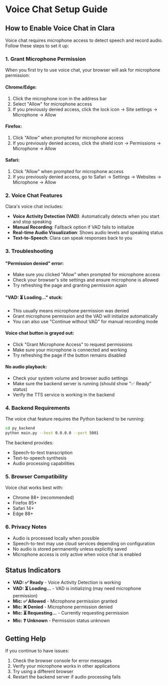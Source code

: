 # Voice Chat Setup Guide

## How to Enable Voice Chat in Clara

Voice chat requires microphone access to detect speech and record audio. Follow these steps to set it up:

### 1. Grant Microphone Permission

When you first try to use voice chat, your browser will ask for microphone permission:

#### Chrome/Edge:
1. Click the microphone icon in the address bar
2. Select "Allow" for microphone access
3. If you previously denied access, click the lock icon → Site settings → Microphone → Allow

#### Firefox:
1. Click "Allow" when prompted for microphone access
2. If you previously denied access, click the shield icon → Permissions → Microphone → Allow

#### Safari:
1. Click "Allow" when prompted for microphone access
2. If you previously denied access, go to Safari → Settings → Websites → Microphone → Allow

### 2. Voice Chat Features

Clara's voice chat includes:

- **Voice Activity Detection (VAD)**: Automatically detects when you start and stop speaking
- **Manual Recording**: Fallback option if VAD fails to initialize
- **Real-time Audio Visualization**: Shows audio levels and speaking status
- **Text-to-Speech**: Clara can speak responses back to you

### 3. Troubleshooting

#### "Permission denied" error:
- Make sure you clicked "Allow" when prompted for microphone access
- Check your browser's site settings and ensure microphone is allowed
- Try refreshing the page and granting permission again

#### "VAD: ⏳ Loading..." stuck:
- This usually means microphone permission was denied
- Grant microphone permission and the VAD will initialize automatically
- You can also use "Continue without VAD" for manual recording mode

#### Voice chat button is grayed out:
- Click "Grant Microphone Access" to request permissions
- Make sure your microphone is connected and working
- Try refreshing the page if the button remains disabled

#### No audio playback:
- Check your system volume and browser audio settings
- Make sure the backend server is running (should show "✅ Ready" status)
- Verify the TTS service is working in the backend

### 4. Backend Requirements

The voice chat feature requires the Python backend to be running:

```bash
cd py_backend
python main.py --host 0.0.0.0 --port 5001
```

The backend provides:
- Speech-to-text transcription
- Text-to-speech synthesis
- Audio processing capabilities

### 5. Browser Compatibility

Voice chat works best with:
- Chrome 88+ (recommended)
- Firefox 85+
- Safari 14+
- Edge 88+

### 6. Privacy Notes

- Audio is processed locally when possible
- Speech-to-text may use cloud services depending on configuration
- No audio is stored permanently unless explicitly saved
- Microphone access is only active when voice chat is enabled

## Status Indicators

- **VAD: ✅ Ready** - Voice Activity Detection is working
- **VAD: ⏳ Loading...** - VAD is initializing (may need microphone permission)
- **Mic: ✅ Allowed** - Microphone permission granted
- **Mic: ❌ Denied** - Microphone permission denied
- **Mic: ⏳ Requesting...** - Currently requesting permission
- **Mic: ❓ Unknown** - Permission status unknown

## Getting Help

If you continue to have issues:
1. Check the browser console for error messages
2. Verify your microphone works in other applications
3. Try using a different browser
4. Restart the backend server if audio processing fails 